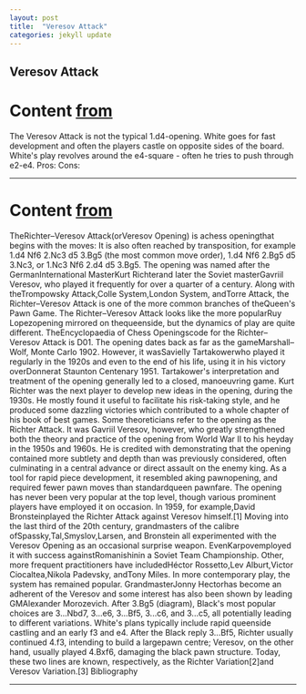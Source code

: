 ```yaml
---
layout: post
title:  "Veresov Attack"
categories: jekyll update
---
```


## Veresov Attack
# Content [from](https://www.chess.com/openings/Richter-Veresov-Attack)
The Veresov Attack is not the typical 1.d4-opening. White goes for fast development and often the players castle on opposite sides of the board. White's play revolves around the e4-square - often he tries to push through e2-e4.
Pros:
Cons:

---

# Content [from](https://en.wikipedia.org/wiki/Richter%E2%80%93Veresov_Attack)
TheRichter–Veresov Attack(orVeresov Opening) is achess openingthat begins with the moves:
It is also often reached by transposition, for example 1.d4 Nf6 2.Nc3 d5 3.Bg5 (the most common move order), 1.d4 Nf6 2.Bg5 d5 3.Nc3, or 1.Nc3 Nf6 2.d4 d5 3.Bg5.
The opening was named after the GermanInternational MasterKurt Richterand later the Soviet masterGavriil Veresov, who played it frequently for over a quarter of a century.
Along with theTrompowsky Attack,Colle System,London System, andTorre Attack, the Richter–Veresov Attack is one of the more common branches of theQueen's Pawn Game. The Richter–Veresov Attack looks like the more popularRuy Lopezopening mirrored on thequeenside, but the dynamics of play are quite different.
TheEncyclopaedia of Chess Openingscode for the Richter–Veresov Attack is D01.
The opening dates back as far as the gameMarshall–Wolf, Monte Carlo 1902. However, it wasSavielly Tartakowerwho played it regularly in the 1920s and even to the end of his life, using it in his victory overDonnerat Staunton Centenary 1951. Tartakower's interpretation and treatment of the opening generally led to a closed, manoeuvring game.
Kurt Richter was the next player to develop new ideas in the opening, during the 1930s. He mostly found it useful to facilitate his risk-taking style, and he produced some dazzling victories which contributed to a whole chapter of his book of best games. Some theoreticians refer to the opening as the Richter Attack.
It was Gavriil Veresov, however, who greatly strengthened both the theory and practice of the opening from World War II to his heyday in the 1950s and 1960s. He is credited with demonstrating that the opening contained more subtlety and depth than was previously considered, often culminating in a central advance or direct assault on the enemy king. As a tool for rapid piece development, it resembled aking pawnopening, and required fewer pawn moves than standardqueen pawnfare.
The opening has never been very popular at the top level, though various prominent players have employed it on occasion. In 1959, for example,David Bronsteinplayed the Richter Attack against Veresov himself.[1]
Moving into the last third of the 20th century, grandmasters of the calibre ofSpassky,Tal,Smyslov,Larsen, and Bronstein all experimented with the Veresov Opening as an occasional surprise weapon. EvenKarpovemployed it with success againstRomanishinin a Soviet Team Championship. Other, more frequent practitioners have includedHéctor Rossetto,Lev Alburt,Victor Ciocaltea,Nikola Padevsky, andTony Miles.
In more contemporary play, the system has remained popular. GrandmasterJonny Hectorhas become an adherent of the Veresov and some interest has also been shown by leading GMAlexander Morozevich.
After 3.Bg5 (diagram), Black's most popular choices are 3...Nbd7, 3...e6, 3...Bf5, 3...c6, and 3...c5, all potentially leading to different variations. White's plans typically include rapid queenside castling and an early f3 and e4.
After the Black reply 3...Bf5, Richter usually continued 4.f3, intending to build a largepawn centre; Veresov, on the other hand, usually played 4.Bxf6, damaging the black pawn structure. Today, these two lines are known, respectively, as the Richter Variation[2]and Veresov Variation.[3]
Bibliography

---

